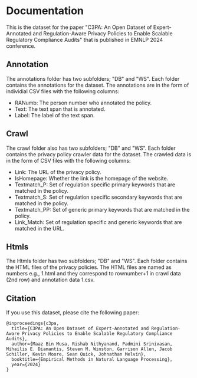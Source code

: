 # Documentation
This is the dataset for the paper "C3PA: An Open Dataset of Expert-Annotated and Regulation-Aware Privacy Policies to Enable Scalable Regulatory Compliance Audits" that is published in EMNLP 2024 conference.

## Annotation
The annotations folder has two subfolders; "DB" and "WS". Each folder contains the annotations for the dataset. The annotations are in the form of individial CSV files with the following columns:

- RANumb: The person number who annotated the policy.
- Text: The text span that is annotated.
- Label: The label of the text span.

## Crawl
The crawl folder also has two subfolders; "DB" and "WS". Each folder contains the privacy policy crawler data for the dataset. The crawled data is in the form of CSV files with the following columns:

- Link: The URL of the privacy policy.
- IsHomepage: Whether the link is the homepage of the website.
- Textmatch_P: Set of regulation specific primary keywords that are matched in the policy.
- Textmatch_S: Set of regulation specific secondary keywords that are matched in the policy.
- Textmatch_PP: Set of generic primary keywords that are matched in the policy.
- Link_Match: Set of regulation specific and generic keywords that are matched in the URL.

## Htmls
The Htmls folder has two subfolders; "DB" and "WS". Each folder contains the HTML files of the privacy policies. The HTML files are named as numbers e.g., 1.html and they correspond to rownumber+1 in crawl data (2nd row) and annotation data 1.csv.

## Citation
If you use this dataset, please cite the following paper:

```
@inproceedings{c3pa,
  title={C3PA: An Open Dataset of Expert-Annotated and Regulation-Aware Privacy Policies to Enable Scalable Regulatory Compliance Audits},
  author={Maaz Bin Musa, Rishab Nithyanand, Padmini Srinivasan, Mihailis E. Diamantis, Steven M. Winston, Garrison Allen, Jacob Schiller, Kevin Moore, Sean Quick, Johnathan Melvin},
  booktitle={Empirical Methods in Natural Language Processing},
  year={2024}
}
```
